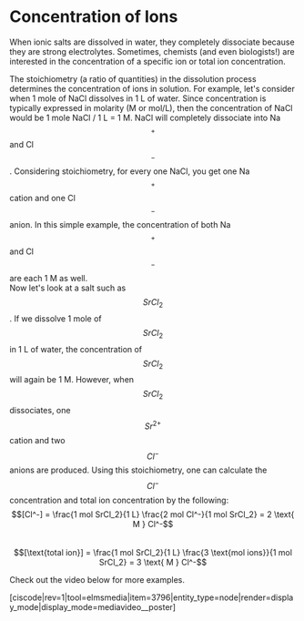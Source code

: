 # Concentration of Ions

When ionic salts are dissolved in water, they completely dissociate because they are strong electrolytes.  Sometimes, chemists (and even biologists!) are interested in the concentration of a specific ion or total ion concentration. 

The stoichiometry (a ratio of quantities) in the dissolution process determines the concentration of ions in solution.  For example, let's consider when 1 mole of NaCl dissolves in 1 L of water. Since concentration is typically expressed in molarity (M or mol/L), then the concentration of NaCl would be 1 mole NaCl / 1 L = 1 M. NaCl will completely dissociate into Na$$^+$$ and Cl$$^-$$.  Considering stoichiometry, for every one NaCl, you get one Na$$^+$$ cation and one Cl$$^-$$ anion.  In this simple example, the concentration of both Na$$^+$$ and Cl$$^-$$ are each 1 M as well.  
Now let's look at a salt such as $$SrCl_2$$.  If we dissolve 1 mole of $$SrCl_2$$ in 1 L of water, the concentration of $$SrCl_2$$ will again be 1 M.  However, when $$SrCl_2$$ dissociates, one $$Sr^{2+}$$ cation and two $$Cl^-$$ anions are produced.  Using this stoichiometry, one can calculate the $$Cl^-$$ concentration and total ion concentration by the following:
$$[Cl^-] = \frac{1 mol SrCl_2}{1 L} \frac{2 mol Cl^-}{1 mol SrCl_2} = 2 \text{ M } Cl^-$$    
$$[\text{total ion}] = \frac{1 mol SrCl_2}{1 L} \frac{3 \text{mol ions}}{1 mol SrCl_2} = 3 \text{ M } Cl^-$$ 

Check out the video below for more examples.

<media-video>[ciscode|rev=1|tool=elmsmedia|item=3796|entity_type=node|render=display_mode|display_mode=mediavideo__poster]</media-video>



 